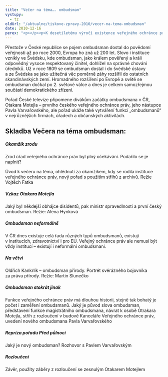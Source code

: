 ```yaml
---
title: "Večer na téma…. ombudsman"
vystupy:
  - tz
oldUrl: "/aktualne/tiskove-zpravy-2010/vecer-na-tema-ombudsman"
date: 2010-12-16
perex: "<p></p><p>K desetiletému výročí existence veřejného ochránce práv neboli ombudsmana v České republice připravila Česká televize komponovaný pořad na téma ombudsman. Vysílat se bude na ČT2 v neděli 19. prosince od 20 hodin.</p>"
---
```


<!-- imported from the old website -->

<p>Přestože v České republice se pojem ombudsman dostal do povědomí veřejnosti až po roce 2000, Evropa ho zná už 200 let. Slovo i instituce vznikly ve Švédsku, kde ombudsman, jako králem pověřený a králi odpovědný vysoce respektovaný činitel, dohlížel na správné chování úředníků. Už v roce 1809 se ombudsman dostal i do švédské ústavy a ze Švédska se jako užitečná věc poměrně záhy rozšířil do ostatních skandinávských zemí. Hromadného rozšíření po Evropě a světě se ombudsman dočkal po 2. světové válce a dnes je celkem samozřejmou součástí demokratického zřízení.</p><p>Pořad České televize připomene divákům začátky ombudsmana v ČR, Otakara Motejla – prvního českého veřejného ochránce práv, jeho nástupce Pavla Varvařovského, ale pořad ukáže také vytváření funkcí „ombudsmanů“ v nejrůznějších firmách, úřadech a občanských aktivitách.</p><h2>Skladba Večera na téma ombudsman:</h2><h5>Okamžik zrodu</h5><p>Zrod úřad veřejného ochránce práv byl plný očekávání. Podařilo se je naplnit?</p><p>Úvod k večeru na téma, ohlédnutí za okamžikem, kdy se rodila instituce veřejného ochránce práv, nový pořad s použitím střihů z archivů. Režie Vojtěch Fatka</p><h5>Vzkaz Otakara Motejla</h5><p>Jaký byl někdejší obhájce disidentů, pak ministr spravedlnosti a první český ombudsman. Režie: Alena Hynková</p><h5>Ombudsman neformálně</h5><p>V ČR dnes existuje celá řada různých typů ombudsmanů, existují v institucích, zdravotnictví i pro EU. Veřejný ochránce práv ale nemusí být vždy institucí – existují i neformální ombudsmani.</p><h5>Na větvi</h5><p>Oldřich Kankrlík – ombudsman přírody. Portrét svérázného bojovníka za práva přírody. Režie: Martin Slunečko</p><h5>Ombudsman stokrát jinak</h5><p>Funkce veřejného ochránce práv má dlouhou historii, stejně tak bohatý je počet i zaměření ombudsmanů. Jaký je původ slova ombudsman, představení funkce magistrátního ombudsmana, návrat k osobě Otrakara Motejla, střih z rozloučení v budově Kanceláře Veřejného ochránce práv, uvedení nového ombudsmana Pavla Varvařovského</p><h5>Repríza pořadu Před půlnocí</h5><p>Jaký je nový ombudsman? Rozhovor s Pavlem Varvařovským</p><h5>Rozloučení</h5><p>Závěr, použity záběry z rozloučení se zesnulým Otakarem Motejlem</p><p></p><p></p>
